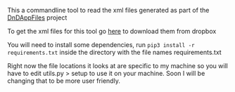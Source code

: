 This a commandline tool to read the xml files generated as part of the [DnDAppFiles](https://github.com/ceryliae/DnDAppFiles) project

To get the xml files for this tool go [here](https://www.dropbox.com/sh/hiavsiegq28xd7u/AABcMGhKcr8CYgeKaHK1ZDzJa?dl=0) to download them from dropbox

You will need to install some dependencies, run `pip3 install -r requirements.txt` inside the directory with the file names requirements.txt 

Right now the file locations it looks at are specific to my machine so you will have to edit utils.py > setup to use it on your machine.  Soon I will be changing that to be more user friendly.